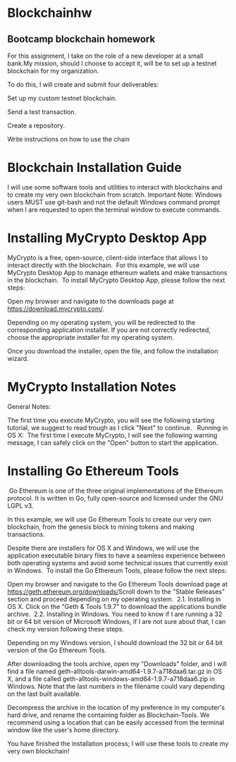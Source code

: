# Blockchainhw
## Bootcamp blockchain homework
For this assignment, I take on the role of a new developer at a small bank.My mission, should I choose to accept it, will be to set up a testnet blockchain for my organization.

To do this, I will create and submit four deliverables:

Set up my custom testnet blockchain.

Send a test transaction.

Create a repository.

Write instructions on how to use the chain
# Blockchain Installation Guide

I will use some software tools and utilities to interact with blockchains and to create my very own blockchain from scratch. ​​ Important Note: Windows users MUST use git-bash and not the default Windows command prompt when I are requested to open the terminal window to execute commands. ​

# Installing MyCrypto Desktop App
 MyCrypto is a free, open-source, client-side interface that allows I to interact directly with the blockchain. ​ For this example, we will use MyCrypto Desktop App to manage ethereum wallets and make transactions in the blockchain. ​ To install MyCrypto Desktop App, please follow the next steps: ​

Open my browser and navigate to the downloads page at https://download.mycrypto.com/. ​

Depending on my operating system, you will be redirected to the corresponding application installer. If you are not correctly redirected, choose the appropriate installer for my operating system. ​

Once you download the installer, open the file, and follow the installation wizard. ​

# MyCrypto Installation Notes

General Notes: ​

The first time you execute MyCrypto, you will see the following starting tutorial, we suggest to read trough as I click "Next" to continue. ​ ​ Running in OS X: ​
The first time I execute MyCrypto, I will see the following warning message, I can safely click on the "Open" button to start the application. ​ ​

# Installing Go Ethereum Tools
​ Go Ethereum is one of the three original implementations of the Ethereum protocol. It is written in Go, fully open-source and licensed under the GNU LGPL v3. ​

In this example, we will use Go Ethereum Tools to create our very own blockchain, from the genesis block to mining tokens and making transactions. ​

Despite there are installers for OS X and Windows, we will use the application executable binary files to have a seamless experience between both operating systems and avoid some technical issues that currently exist in Windows. ​ To install the Go Ethereum Tools, please follow the next steps: ​

Open my browser and navigate to the Go Ethereum Tools download page at https://geth.ethereum.org/downloads/ ​
Scroll down to the "Stable Releases" section and proceed depending on my operating system. ​ 2.1. Installing in OS X. Click on the "Geth & Tools 1.9.7" to download the applications bundle archive. ​ 2.2. Installing in Windows.
You need to know if I are running a 32 bit or 64 bit version of Microsoft Windows, if I are not sure about that, I can check my version following these steps.

Depending on my Windows version, I should download the 32 bit or 64 bit version of the Go Ethereum Tools. ​

After downloading the tools archive, open my "Downloads" folder, and I will find a file named geth-alltools-darwin-amd64-1.9.7-a718daa6.tar.gz in OS X, and a file called geth-alltools-windows-amd64-1.9.7-a718daa6.zip in Windows. Note that the last numbers in the filename could vary depending on the last built available.​

Decompress the archive in the location of my preference in my computer's hard drive, and rename the containing folder as Blockchain-Tools. We recommend using a location that can be easily accessed from the terminal window like the user's home directory.

You have finished the installation process; I will use these tools to create my very own blockchain!
